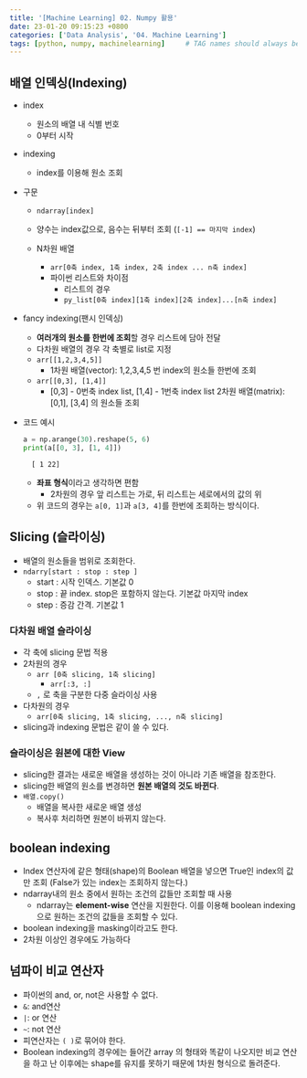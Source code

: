 ```yaml
---
title: '[Machine Learning] 02. Numpy 활용'
date: 23-01-20 09:15:23 +0800
categories: ['Data Analysis', '04. Machine Learning']
tags: [python, numpy, machinelearning]     # TAG names should always be lowercase
---
```


## 배열 인덱싱(Indexing)
- index
    - 원소의 배열 내 식별 번호
    - 0부터 시작
- indexing
    - index를 이용해 원소 조회
- 구문
    - `ndarray[index]`
    - 양수는 index값으로, 음수는 뒤부터 조회 (`[-1] == 마지막 index`)
        
    - N차원 배열
        - `arr[0축 index, 1축 index, 2축 index ... n축 index]`
        - 파이썬 리스트와 차이점
            - 리스트의 경우
            - `py_list[0축 index][1축 index][2축 index]...[n축 index]`

- fancy indexing(팬시 인덱싱)
    - **여러개의 원소를 한번에 조회**할 경우 리스트에 담아 전달
    - 다차원 배열의 경우 각 축별로 list로 지정
    - `arr[[1,2,3,4,5]]`
        - 1차원 배열(vector): 1,2,3,4,5 번 index의 원소들 한번에 조회
    - `arr[[0,3], [1,4]]`
        - [0,3] - 0번축 index list, [1,4] - 1번축 index list
2차원 배열(matrix): [0,1], [3,4] 의 원소들 조회
- 코드 예시
    ```python
    a = np.arange(30).reshape(5, 6)
    print(a[[0, 3], [1, 4]])
    ```

    

    
        [ 1 22]
            
        
    - **좌표 형식**이라고 생각하면 편함
        - 2차원의 경우 앞 리스트는 가로, 뒤 리스트는 세로에서의 값의 위
    - 위 코드의 경우는 `a[0, 1]`과 `a[3, 4]`를 한번에 조회하는 방식이다.

## Slicing (슬라이싱)

- 배열의 원소들을 범위로 조회한다.
- `ndarry[start : stop : step ]`
    - start : 시작 인덱스. 기본값 0
    - stop : 끝 index. stop은 포함하지 않는다. 기본값 마지막 index
    - step : 증감 간격. 기본값 1
### 다차원 배열 슬라이싱
- 각 축에 slicing 문법 적용
- 2차원의 경우
    - `arr [0축 slicing, 1축 slicing]`
        - `arr[:3, :]` 
    - `,` 로 축을 구분한 다중 슬라이싱 사용
- 다차원의 경우
    - `arr[0축 slicing, 1축 slicing, ..., n축 slicing]`
- slicing과 indexing 문법은 같이 쓸 수 있다.


### 슬라이싱은 원본에 대한 View
- slicing한 결과는 새로운 배열을 생성하는 것이 아니라 기존 배열을 참조한다.
- slicing한 배열의 원소를 변경하면 **원본 배열의 것도 바뀐다**.
- `배열.copy()`
    - 배열을 복사한 새로운 배열 생성
    - 복사후 처리하면 원본이 바뀌지 않는다.

## boolean indexing
- Index 연산자에 같은 형태(shape)의 Boolean 배열을 넣으면 True인 index의 값만 조회 (False가 있는 index는 조회하지 않는다.)
- ndarray내의 원소 중에서 원하는 조건의 값들만 조회할 때 사용
    - ndarray는 **element-wise** 연산을 지원한다. 이를 이용해 boolean indexing으로 원하는 조건의 값들을 조회할 수 있다.
- boolean indexing을 masking이라고도 한다.
- 2차원 이상인 경우에도 가능하다

## 넘파이 비교 연산자
- 파이썬의 and, or, not은 사용할 수 없다.
- `&`: and연산
- `|`: or 연산
- `~`: not 연산
- 피연산자는 `( )`로 묶어야 한다.
- Boolean indexing의 경우에는 들어간 array 의 형태와 똑같이 나오지만 비교 연산을 하고 난 이후에는 shape를 유지를 못하기 때문에 1차원 형식으로 돌려준다.


